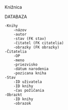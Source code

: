Knižnica

DATABAZA

    -Knihy
        -názov
        -autor
        -stav (FK stav)
        -čitatel (FK citatelia)
        -obrazky (FK obrazky)
    -Čitatelia
        -OP
        -meno
        -priezvisko
        -dátum narodenia
        -pozicana kniha
    -Stav
        -ID uživatela
        -ID knihy
        -čas požičania
    -Obrazkt
        -ID knihy
        -obrazok
